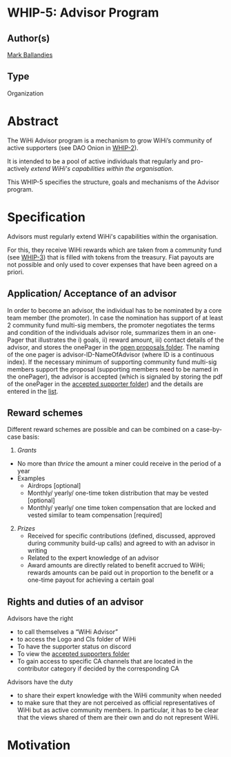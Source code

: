 # WHIP-5: Advisor Program 

## Author(s)
[Mark Ballandies](https://twitter.com/BallandiesMC)

## Type
Organization

# Abstract
The WiHi Advisor program is a mechanism to grow WiHi’s community of active supporters (see DAO Onion in [WHIP-2](https://github.com/wihi-labs/WHIP/blob/main/0002-wihi-dao/main.md)).  

It is intended to be a pool of active individuals that regularly and pro-actively *extend WiHi's capabilities within the organisation*. 

This WHIP-5 specifies the structure, goals and mechanisms of the Advisor program.


# Specification

Advisors must regularly extend WiHi's capabilities within the organisation. 

For this, they receive WiHi rewards which are taken from a community fund (see [WHIP-3](https://github.com/wihi-labs/WHIP/blob/main/0003-ambassador-program.md)) that is filled with tokens from the treasury. Fiat payouts are not possible and only used to cover expenses that have been agreed on a priori.

## Application/ Acceptance of an advisor

In order to become an advisor, the individual has to be nominated by a core team member (the promoter). In case the nomination has support of at least 2
community fund multi-sig members, the promoter negotiates the terms and condition of the individuals advisor role, summarizes
them in an one-Pager that illustrates the i) goals, ii) reward amount, iii) contact details of the advisor, and stores the
onePager in the [open proposals folder](https://drive.google.com/drive/folders/164We6FinxvUBoI_dF00Kz2rw7c5gsyqf?usp=sharing). The naming of the one pager is advisor-ID-NameOfAdvisor (where ID is a continuous index).
If the necessary minimum of supporting community fund multi-sig members support the proposal (supporting members need to be
named in the onePager), the advisor is accepted (which is signaled by storing the pdf of the onePager in the [accepted supporter folder](https://drive.google.com/drive/folders/1s_nJuHrl7OtXMpqe-kM3KV9S9jRflCJO?usp=sharing)) and the details are entered in the 
[list](https://docs.google.com/spreadsheets/d/1qgRbz1v1Pr6EUpWY8iiX_MVQecFiP1KW0tm6C4wx-l8/edit?usp=sharing). 

## Reward schemes

Different reward schemes are possible and can be combined on a case-by-case basis:

1. *Grants*
- No more than *thrice* the amount a miner could receive in the period of a year
- Examples
    - Airdrops [optional]
    - Monthly/ yearly/ one-time token distribution that may be vested [optional]
    - Monthly/ yearly/ one time token compensation that are locked and vested similar to team compensation [required]
2. *Prizes*
    - Received for specific contributions (defined, discussed, approved during community build-up calls) and agreed to with an advisor in writing
    - Related to the expert knowledge of an advisor
    - Award amounts are directly related to benefit accrued to WiHi; rewards amounts can be paid out in proportion to the benefit or a one-time payout for achieving a certain goal

## Rights and duties of an advisor


Advisors have the right 
- to call themselves a “WiHi Advisor”
- to access the Logo and CIs folder of WiHi
- To have the supporter status on discord
- To view the [accepted supporters folder](https://drive.google.com/drive/folders/1s_nJuHrl7OtXMpqe-kM3KV9S9jRflCJO?usp=sharing)  
- To gain access to specific CA channels that are located in the contributor category if decided by the corresponding CA

Advisors have the duty
- to share their expert knowledge with the WiHi community when needed
- to make sure that they are not perceived as official representatives of WiHi but as active community members. In particular, it has to be clear that the views shared of them are their own and do not represent WiHi.

# Motivation 

